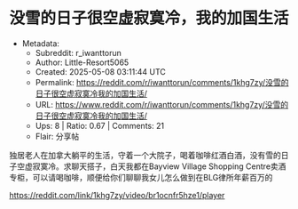 # 没雪的日子很空虚寂寞冷，我的加国生活

- Metadata:
  - Subreddit: r_iwanttorun
  - Author: Little-Resort5065
  - Created: 2025-05-08 03:11:44 UTC
  - Permalink: https://reddit.com/r/iwanttorun/comments/1khg7zy/没雪的日子很空虚寂寞冷我的加国生活/
  - URL: https://www.reddit.com/r/iwanttorun/comments/1khg7zy/没雪的日子很空虚寂寞冷我的加国生活/
  - Ups: 8 | Ratio: 0.67 | Comments: 21
  - Flair: 分享帖


独居老人在加拿大躺平的生活，守着一个大院子，喝着咖啡红酒白酒，没有雪的日子空虚寂寞冷。求聊天搭子，白天我都在Bayview
Village Shopping
Centre卖酒专柜，可以请喝咖啡，顺便给你们聊聊我女儿怎么做到在BLG律所年薪百万的

<https://reddit.com/link/1khg7zy/video/br1ocnfr5hze1/player>

